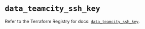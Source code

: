 # `data_teamcity_ssh_key`

Refer to the Terraform Registry for docs: [`data_teamcity_ssh_key`](https://registry.terraform.io/providers/jetbrains/teamcity/0.0.85/docs/data-sources/ssh_key).
